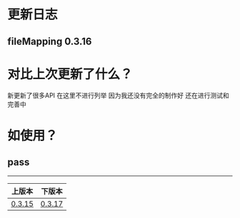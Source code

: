 # 更新日志
## fileMapping 0.3.16


# 对比上次更新了什么？
新更新了很多API 在这里不进行列举 因为我还没有完全的制作好 还在进行测试和完善中

# 如使用？


## pass

------


|                   上版本                    |            下版本            |
|:----------------------------------------:|:-------------------------:|
|      [0.3.15](changelog-0.3.15.md)       | [0.3.17](../changelog.md) |

